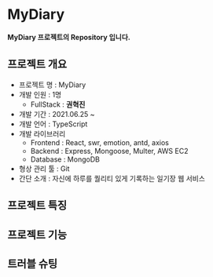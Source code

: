 # MyDiary

**MyDiary 프로젝트의 Repository 입니다.**

## 프로젝트 개요

- 프로젝트 명 : MyDiary
- 개발 인원 : 1명
  - FullStack : **권혁진**
- 개발 기간 : 2021.06.25 ~
- 개발 언어 : TypeScript
- 개발 라이브러리
  - Frontend : React, swr, emotion, antd, axios
  - Backend : Express, Mongoose, Multer, AWS EC2
  - Database : MongoDB
- 형상 관리 툴 : Git
- 간단 소개 : 자신에 하루를 퀄리티 있게 기록하는 일기장 웹 서비스

## 프로젝트 특징

## 프로젝트 기능

## 트러블 슈팅
